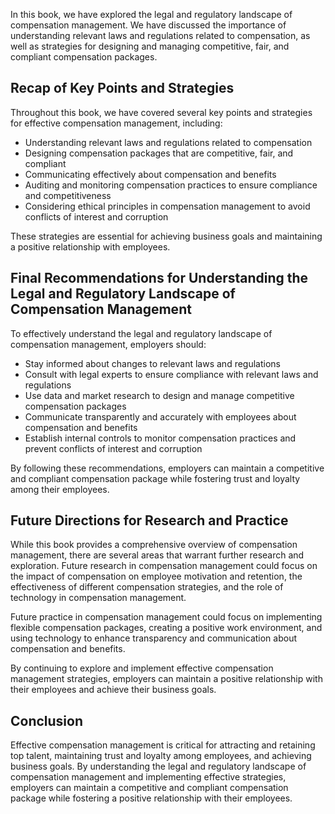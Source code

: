 
In this book, we have explored the legal and regulatory landscape of compensation management. We have discussed the importance of understanding relevant laws and regulations related to compensation, as well as strategies for designing and managing competitive, fair, and compliant compensation packages.

Recap of Key Points and Strategies
----------------------------------

Throughout this book, we have covered several key points and strategies for effective compensation management, including:

* Understanding relevant laws and regulations related to compensation
* Designing compensation packages that are competitive, fair, and compliant
* Communicating effectively about compensation and benefits
* Auditing and monitoring compensation practices to ensure compliance and competitiveness
* Considering ethical principles in compensation management to avoid conflicts of interest and corruption

These strategies are essential for achieving business goals and maintaining a positive relationship with employees.

Final Recommendations for Understanding the Legal and Regulatory Landscape of Compensation Management
-----------------------------------------------------------------------------------------------------

To effectively understand the legal and regulatory landscape of compensation management, employers should:

* Stay informed about changes to relevant laws and regulations
* Consult with legal experts to ensure compliance with relevant laws and regulations
* Use data and market research to design and manage competitive compensation packages
* Communicate transparently and accurately with employees about compensation and benefits
* Establish internal controls to monitor compensation practices and prevent conflicts of interest and corruption

By following these recommendations, employers can maintain a competitive and compliant compensation package while fostering trust and loyalty among their employees.

Future Directions for Research and Practice
-------------------------------------------

While this book provides a comprehensive overview of compensation management, there are several areas that warrant further research and exploration. Future research in compensation management could focus on the impact of compensation on employee motivation and retention, the effectiveness of different compensation strategies, and the role of technology in compensation management.

Future practice in compensation management could focus on implementing flexible compensation packages, creating a positive work environment, and using technology to enhance transparency and communication about compensation and benefits.

By continuing to explore and implement effective compensation management strategies, employers can maintain a positive relationship with their employees and achieve their business goals.

Conclusion
----------

Effective compensation management is critical for attracting and retaining top talent, maintaining trust and loyalty among employees, and achieving business goals. By understanding the legal and regulatory landscape of compensation management and implementing effective strategies, employers can maintain a competitive and compliant compensation package while fostering a positive relationship with their employees.